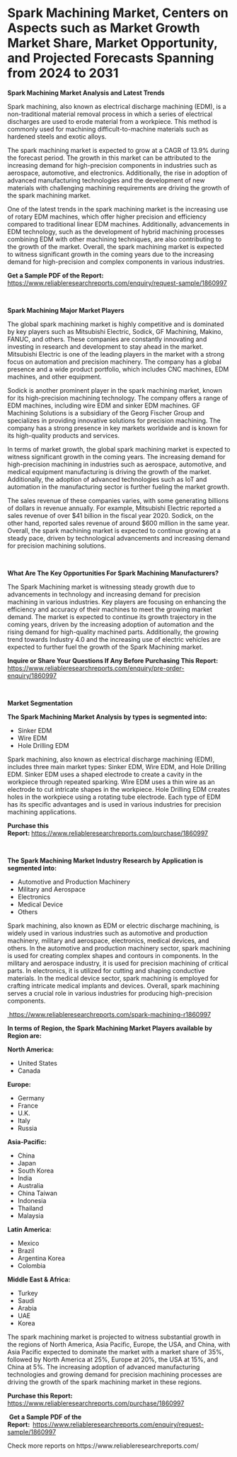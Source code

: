 <p><h1>Spark Machining Market, Centers on Aspects such as Market Growth Market Share, Market Opportunity, and Projected Forecasts Spanning from 2024 to 2031</h1></p><p><strong>Spark Machining Market Analysis and Latest Trends</strong></p>
<p><p>Spark machining, also known as electrical discharge machining (EDM), is a non-traditional material removal process in which a series of electrical discharges are used to erode material from a workpiece. This method is commonly used for machining difficult-to-machine materials such as hardened steels and exotic alloys.</p><p>The spark machining market is expected to grow at a CAGR of 13.9% during the forecast period. The growth in this market can be attributed to the increasing demand for high-precision components in industries such as aerospace, automotive, and electronics. Additionally, the rise in adoption of advanced manufacturing technologies and the development of new materials with challenging machining requirements are driving the growth of the spark machining market.</p><p>One of the latest trends in the spark machining market is the increasing use of rotary EDM machines, which offer higher precision and efficiency compared to traditional linear EDM machines. Additionally, advancements in EDM technology, such as the development of hybrid machining processes combining EDM with other machining techniques, are also contributing to the growth of the market. Overall, the spark machining market is expected to witness significant growth in the coming years due to the increasing demand for high-precision and complex components in various industries.</p></p>
<p><strong>Get a Sample PDF of the Report:&nbsp;</strong> <a href="https://www.reliableresearchreports.com/enquiry/request-sample/1860997">https://www.reliableresearchreports.com/enquiry/request-sample/1860997</a></p>
<p>&nbsp;</p>
<p><strong>Spark Machining Major Market Players</strong></p>
<p><p>The global spark machining market is highly competitive and is dominated by key players such as Mitsubishi Electric, Sodick, GF Machining, Makino, FANUC, and others. These companies are constantly innovating and investing in research and development to stay ahead in the market. Mitsubishi Electric is one of the leading players in the market with a strong focus on automation and precision machinery. The company has a global presence and a wide product portfolio, which includes CNC machines, EDM machines, and other equipment.</p><p>Sodick is another prominent player in the spark machining market, known for its high-precision machining technology. The company offers a range of EDM machines, including wire EDM and sinker EDM machines. GF Machining Solutions is a subsidiary of the Georg Fischer Group and specializes in providing innovative solutions for precision machining. The company has a strong presence in key markets worldwide and is known for its high-quality products and services.</p><p>In terms of market growth, the global spark machining market is expected to witness significant growth in the coming years. The increasing demand for high-precision machining in industries such as aerospace, automotive, and medical equipment manufacturing is driving the growth of the market. Additionally, the adoption of advanced technologies such as IoT and automation in the manufacturing sector is further fueling the market growth.</p><p>The sales revenue of these companies varies, with some generating billions of dollars in revenue annually. For example, Mitsubishi Electric reported a sales revenue of over $41 billion in the fiscal year 2020. Sodick, on the other hand, reported sales revenue of around $600 million in the same year. Overall, the spark machining market is expected to continue growing at a steady pace, driven by technological advancements and increasing demand for precision machining solutions.</p></p>
<p>&nbsp;</p>
<p><strong>What Are The Key Opportunities For Spark Machining Manufacturers?</strong></p>
<p><p>The Spark Machining market is witnessing steady growth due to advancements in technology and increasing demand for precision machining in various industries. Key players are focusing on enhancing the efficiency and accuracy of their machines to meet the growing market demand. The market is expected to continue its growth trajectory in the coming years, driven by the increasing adoption of automation and the rising demand for high-quality machined parts. Additionally, the growing trend towards Industry 4.0 and the increasing use of electric vehicles are expected to further fuel the growth of the Spark Machining market.</p></p>
<p><strong>Inquire or Share Your Questions If Any Before Purchasing This Report:</strong> <a href="https://www.reliableresearchreports.com/enquiry/pre-order-enquiry/1860997">https://www.reliableresearchreports.com/enquiry/pre-order-enquiry/1860997</a></p>
<p>&nbsp;</p>
<p><strong>Market Segmentation</strong></p>
<p><strong>The Spark Machining Market Analysis by types is segmented into:</strong></p>
<p><ul><li>Sinker EDM</li><li>Wire EDM</li><li>Hole Drilling EDM</li></ul></p>
<p><p>Spark machining, also known as electrical discharge machining (EDM), includes three main market types: Sinker EDM, Wire EDM, and Hole Drilling EDM. Sinker EDM uses a shaped electrode to create a cavity in the workpiece through repeated sparking. Wire EDM uses a thin wire as an electrode to cut intricate shapes in the workpiece. Hole Drilling EDM creates holes in the workpiece using a rotating tube electrode. Each type of EDM has its specific advantages and is used in various industries for precision machining applications.</p></p>
<p><strong>Purchase this Report:&nbsp;</strong><a href="https://www.reliableresearchreports.com/purchase/1860997">https://www.reliableresearchreports.com/purchase/1860997</a></p>
<p>&nbsp;</p>
<p><strong>The Spark Machining Market Industry Research by Application is segmented into:</strong></p>
<p><ul><li>Automotive and Production Machinery</li><li>Military and Aerospace</li><li>Electronics</li><li>Medical Device</li><li>Others</li></ul></p>
<p><p>Spark machining, also known as EDM or electric discharge machining, is widely used in various industries such as automotive and production machinery, military and aerospace, electronics, medical devices, and others. In the automotive and production machinery sector, spark machining is used for creating complex shapes and contours in components. In the military and aerospace industry, it is used for precision machining of critical parts. In electronics, it is utilized for cutting and shaping conductive materials. In the medical device sector, spark machining is employed for crafting intricate medical implants and devices. Overall, spark machining serves a crucial role in various industries for producing high-precision components.</p></p>
<p><a href="https://www.reliableresearchreports.com/spark-machining-r1860997">&nbsp;https://www.reliableresearchreports.com/spark-machining-r1860997</a></p>
<p><strong>In terms of Region, the Spark Machining Market Players available by Region are:</strong></p>
<p>
    <p> <strong> North America: </strong>
        <ul>
            <li>United States</li>
            <li>Canada</li>
        </ul>
        </p> 
    <p> <strong> Europe: </strong>
        <ul>
            <li>Germany</li>
            <li>France</li>
            <li>U.K.</li>
            <li>Italy</li>
            <li>Russia</li>
        </ul>
        </p> 
    <p> <strong> Asia-Pacific: </strong>
        <ul>
            <li>China</li>
            <li>Japan</li>
            <li>South Korea</li>
            <li>India</li>
            <li>Australia</li>
            <li>China Taiwan</li>
            <li>Indonesia</li>
            <li>Thailand</li>
            <li>Malaysia</li>
        </ul>
        </p> 
    <p> <strong> Latin America: </strong>
        <ul>
            <li>Mexico</li>
            <li>Brazil</li>
            <li>Argentina Korea</li>
            <li>Colombia</li>
        </ul>
        </p> 
    <p> <strong> Middle East & Africa: </strong>
        <ul>
            <li>Turkey</li>
            <li>Saudi</li>
            <li>Arabia</li>
            <li>UAE</li>
            <li>Korea</li>
        </ul>
    </p>
    </p>
<p><p>The spark machining market is projected to witness substantial growth in the regions of North America, Asia Pacific, Europe, the USA, and China, with Asia Pacific expected to dominate the market with a market share of 35%, followed by North America at 25%, Europe at 20%, the USA at 15%, and China at 5%. The increasing adoption of advanced manufacturing technologies and growing demand for precision machining processes are driving the growth of the spark machining market in these regions.</p></p>
<p><strong>Purchase this Report: </strong><a href="https://www.reliableresearchreports.com/purchase/1860997">https://www.reliableresearchreports.com/purchase/1860997</a></p>
<p>&nbsp;<strong>Get a Sample PDF of the Report:&nbsp;&nbsp;</strong><a href="https://www.reliableresearchreports.com/enquiry/request-sample/1860997">https://www.reliableresearchreports.com/enquiry/request-sample/1860997</a></p>
<p><strong></strong></p>
<p>Check more reports on https://www.reliableresearchreports.com/</p>